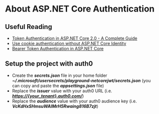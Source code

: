 # About ASP.NET Core Authentication

## Useful Reading

* [Token Authentication in ASP.NET Core 2.0 - A Complete Guide](https://developer.okta.com/blog/2018/03/23/token-authentication-aspnetcore-complete-guide)
* [Use cookie authentication without ASP.NET Core Identity](https://docs.microsoft.com/en-us/aspnet/core/security/authentication/cookie?view=aspnetcore-2.2)
* [Bearer Token Authentication in ASP.NET Core](https://blogs.msdn.microsoft.com/webdev/2016/10/27/bearer-token-authentication-in-asp-net-core/)

## Setup the project with auth0

* Create the ***secrets.json*** file in your home folder ***~/.microsoft/usersecrets/playground-netcorejwt/secrets.json*** (you can copy and paste the ***appsettings.json*** file)
* Replace the ***issuer*** value with your auth0 URL (i.e. [***https://{your_tenant}.auth0.com/***](https://{your_tenant}.auth0.com/))
* Replace the ***audience*** value with your auth0 audience key (i.e. ***VcKdHxSHmsuWAIMrH5Rwaing816B7zjt***)